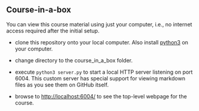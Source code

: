 ## Course-in-a-box

You can view this course material using just your computer, i.e., no
internet access required after the initial setup.

* clone this repository onto your local computer.  Also install <a href="https://www.python.org/downloads/">python3</a> on your computer.

* change directory to the course_in_a_box folder.

* execute `python3 server.py` to start a local HTTP server listening on port 6004.
This custom server has special support for viewing markdown files as you see them
on GitHub itself.

* browse to <a href="http://localhost:6004/">http://localhost:6004/</a> to see the
top-level webpage for the course.
